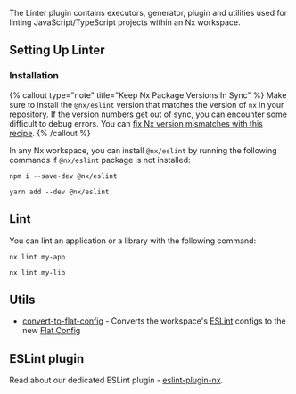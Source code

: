 The Linter plugin contains executors, generator, plugin and utilities used for linting JavaScript/TypeScript projects within an Nx workspace.

## Setting Up Linter

### Installation

{% callout type="note" title="Keep Nx Package Versions In Sync" %}
Make sure to install the `@nx/eslint` version that matches the version of `nx` in your repository. If the version numbers get out of sync, you can encounter some difficult to debug errors. You can [fix Nx version mismatches with this recipe](/recipes/tips-n-tricks/keep-nx-versions-in-sync).
{% /callout %}

In any Nx workspace, you can install `@nx/eslint` by running the following commands if `@nx/eslint` package is not installed:

```shell
npm i --save-dev @nx/eslint
```

```shell
yarn add --dev @nx/eslint
```

## Lint

You can lint an application or a library with the following command:

```shell
nx lint my-app
```

```shell
nx lint my-lib
```

## Utils

- [convert-to-flat-config](/nx-api/eslint/generators/convert-to-flat-config) - Converts the workspace's [ESLint](https://eslint.org/) configs to the new [Flat Config](https://eslint.org/blog/2022/08/new-config-system-part-2)

## ESLint plugin

Read about our dedicated ESLint plugin - [eslint-plugin-nx](/nx-api/eslint-plugin/documents/overview).

